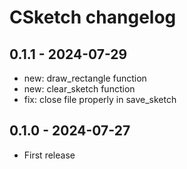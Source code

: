 # CSketch changelog

## 0.1.1 - 2024-07-29

* new: draw_rectangle function
* new: clear_sketch function
* fix: close file properly in save_sketch

## 0.1.0 - 2024-07-27

* First release